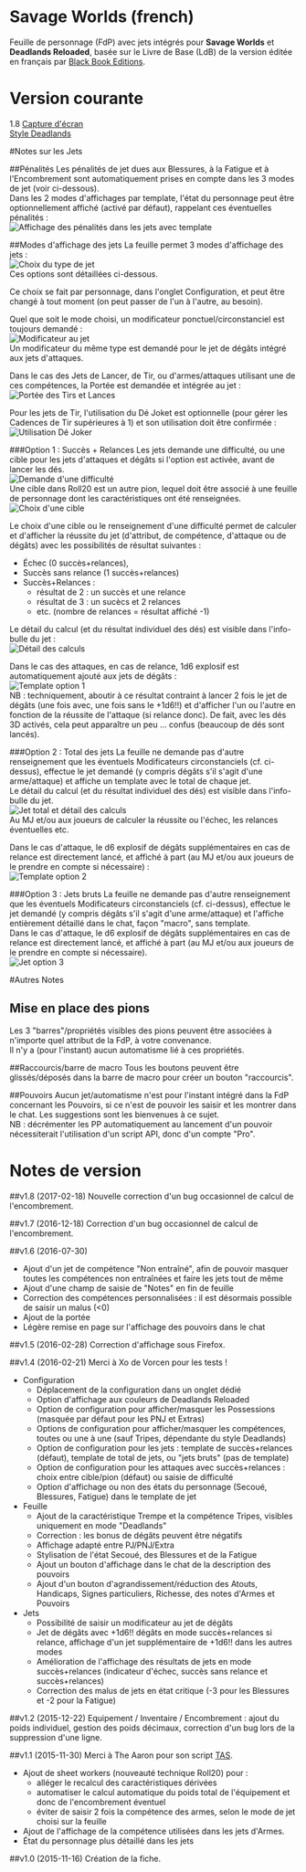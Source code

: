 # Savage Worlds (french)

Feuille de personnage (FdP) avec jets intégrés pour **Savage Worlds** et **Deadlands Reloaded**, basée sur le Livre de Base (LdB) de la version éditée en français par [Black Book Editions](http://www.black-book-editions.fr/catalogue.php?id=58).

# Version courante
1.8 [Capture d'écran](sawofr.jpg)  
[Style Deadlands](sawofr_style_deadlands.png)

#Notes sur les Jets

##Pénalités
Les pénalités de jet dues aux Blessures, à la Fatigue et à l'Encombrement sont automatiquement prises en compte dans les 3 modes de jet (voir ci-dessous).  
Dans les 2 modes d'affichages par template, l'état du personnage peut être optionnellement affiché (activé par défaut), rappelant ces éventuelles pénalités :  
![Affichage des pénalités dans les jets avec template](sawofr_template_penalistes.png)

##Modes d'affichage des jets
La feuille permet 3 modes d'affichage des jets :  
![Choix du type de jet](sawofr_choixjet.png)  
Ces options sont détaillées ci-dessous.

Ce choix se fait par personnage, dans l'onglet Configuration, et peut être changé à tout moment (on peut passer de l'un à l'autre, au besoin).

Quel que soit le mode choisi, un modificateur ponctuel/circonstanciel est toujours demandé :  
![Modificateur au jet](sawofr_modificateur.png)  
Un modificateur du même type est demandé pour le jet de dégâts intégré aux jets d'attaques.

Dans le cas des Jets de Lancer, de Tir, ou d'armes/attaques utilisant une de ces compétences, la Portée est demandée et intégrée au jet :  
![Portée des Tirs et Lances](sawofr_portee.png)

Pour les jets de Tir, l'utilisation du Dé Joket est optionnelle (pour gérer les Cadences de Tir supérieures à 1) et son utilisation doit être confirmée :  
![Utilisation Dé Joker](sawofr_dejokerutil.png)

###Option 1 : Succès + Relances
Les jets demande une difficulté, ou une cible pour les jets d'attaques et dégâts si l'option est activée, avant de lancer les dés.  
![Demande d'une difficulté](sawofr_difficulte.png)  
Une cible dans Roll20 est un autre pion, lequel doit être associé à une feuille de personnage dont les caractéristiques ont été renseignées.  
![Choix d'une cible](sawofr_cible.png)

Le choix d'une cible ou le renseignement d'une difficulté permet de calculer et d'afficher la réussite du jet (d'attribut, de compétence, d'attaque ou de dégâts) avec les possibilités de résultat suivantes :

* Échec (0 succès+relances),
* Succès sans relance (1 succès+relances)
* Succès+Relances :
  * résultat de 2 : un succès et une relance
  * résultat de 3 : un sucècs et 2 relances
  * etc. (nombre de relances = résultat affiché -1)

Le détail du calcul (et du résultat individuel des dés) est visible dans l'info-bulle du jet :  
![Détail des calculs](sawofr_infobulleoption1.png)

Dans le cas des attaques, en cas de relance, 1d6 explosif est automatiquement ajouté aux jets de dégâts :  
![Template option 1](sawofr_templateoption1.png)  
NB : techniquement, aboutir à ce résultat contraint à lancer 2 fois le jet de dégâts (une fois avec, une fois sans le +1d6!!) et d'afficher l'un ou l'autre en fonction de la réussite de l'attaque (si relance donc). De fait, avec les dés 3D activés, cela peut apparaître un peu ... confus (beaucoup de dés sont lancés).

###Option 2 : Total des jets
La feuille ne demande pas d'autre renseignement que les éventuels Modificateurs circonstanciels (cf. ci-dessus), effectue le jet demandé (y compris dégâts s'il s'agit d'une arme/attaque) et affiche un template avec le total de chaque jet.  
Le détail du calcul (et du résultat individuel des dés) est visible dans l'info-bulle du jet.  
![Jet total et détail des calculs](sawofr_infobulleoption2.png)  
Au MJ et/ou aux joueurs de calculer la réussite ou l'échec, les relances éventuelles etc.

Dans le cas d'attaque, le d6 explosif de dégâts supplémentaires en cas de relance est directement lancé, et affiché à part (au MJ et/ou aux joueurs de le prendre en compte si nécessaire) :  
![Template option 2](sawofr_templateoption2.png)

###Option 3 : Jets bruts
La feuille ne demande pas d'autre renseignement que les éventuels Modificateurs circonstanciels (cf. ci-dessus), effectue le jet demandé (y compris dégâts s'il s'agit d'une arme/attaque) et l'affiche entièrement détaillé dans le chat, façon "macro", sans template.  
Dans le cas d'attaque, le d6 explosif de dégâts supplémentaires en cas de relance est directement lancé, et affiché à part (au MJ et/ou aux joueurs de le prendre en compte si nécessaire).  
![Jet option 3](sawofr_jetoption3.png)

#Autres Notes

## Mise en place des pions
Les 3 "barres"/propriétés visibles des pions peuvent être associées à n'importe quel attribut de la FdP, à votre convenance.  
Il n'y a (pour l'instant) aucun automatisme lié à ces propriétés.

##Raccourcis/barre de macro
Tous les boutons peuvent être glissés/déposés dans la barre de macro pour créer un bouton "raccourcis".  

##Pouvoirs
Aucun jet/automatisme n'est pour l'instant intégré dans la FdP concernant les Pouvoirs, si ce n'est de pouvoir les saisir et les montrer dans le chat.
Les suggestions sont les bienvenues à ce sujet.  
NB : décrémenter les PP automatiquement au lancement d'un pouvoir nécessiterait l'utilisation d'un script API, donc d'un compte "Pro".

# Notes de version

##v1.8 (2017-02-18)
Nouvelle correction d'un bug occasionnel de calcul de l'encombrement.

##v1.7 (2016-12-18)
Correction d'un bug occasionnel de calcul de l'encombrement.

##v1.6 (2016-07-30)

* Ajout d'un jet de compétence "Non entraîné", afin de pouvoir masquer toutes les compétences non entraînées et faire les jets tout de même
* Ajout d'une champ de saisie de "Notes" en fin de feuille
* Correction des compétences personnalisées : il est désormais possible de saisir un malus (<0)
* Ajout de la portée
* Légère remise en page sur l'affichage des pouvoirs dans le chat

##v1.5 (2016-02-28)
Correction d'affichage sous Firefox.

##v1.4 (2016-02-21)
Merci à Xo de Vorcen pour les tests !

* Configuration
  * Déplacement de la configuration dans un onglet dédié
  * Option d'affichage aux couleurs de Deadlands Reloaded
  * Option de configuration pour afficher/masquer les Possessions (masquée par défaut pour les PNJ et Extras)
  * Options de configuration pour afficher/masquer les compétences,  toutes ou une à une (sauf Tripes, dépendante du style Deadlands)
  * Option de configuration pour les jets : template de succès+relances (défaut), template de total de jets, ou "jets bruts" (pas de template)
  * Option de configuration pour les attaques avec succès+relances : choix entre cible/pion (défaut) ou saisie de difficulté
  * Option d'affichage ou non des états du personnage (Secoué, Blessures, Fatigue) dans le template de jet
* Feuille
  * Ajout de la caractéristique Trempe et la compétence Tripes, visibles uniquement en mode "Deadlands"
  * Correction : les bonus de dégâts peuvent être négatifs
  * Affichage adapté entre PJ/PNJ/Extra
  * Stylisation de l'état Secoué, des Blessures et de la Fatigue
  * Ajout un bouton d'affichage dans le chat de la description des pouvoirs
  * Ajout d'un bouton d'agrandissement/réduction des Atouts, Handicaps, Signes particuliers, Richesse, des notes d'Armes et Pouvoirs
* Jets
  * Possibilité de saisir un modificateur au jet de dégâts
  * Jet de dégâts avec +1d6!! dégâts en mode succès+relances si relance, affichage d'un jet supplémentaire de +1d6!! dans les autres modes
  * Amélioration de l'affichage des résultats de jets en mode succès+relances (indicateur d'échec, succès sans relance et succès+relances)
  * Correction des malus de jets en état critique (-3 pour les Blessures et -2 pour la Fatigue)

##v1.2 (2015-12-22)
Equipement / Inventaire / Encombrement : ajout du poids individuel, gestion des poids décimaux, correction d'un bug lors de la suppression d'une ligne.

##v1.1 (2015-11-30)
Merci à The Aaron pour son script [TAS](https://github.com/shdwjk/TheAaronSheet).

* Ajout de sheet workers (nouveauté technique Roll20) pour :
    * alléger le recalcul des caractéristiques dérivées
    * automatiser le calcul automatique du poids total de l'équipement et donc de l'encombrement éventuel
    * éviter de saisir 2 fois la compétence des armes, selon le mode de jet choisi sur la feuille
* Ajout de l'affichage de la compétence utilisées dans les jets d'Armes.
* État du personnage plus détaillé dans les jets

##v1.0 (2015-11-16)
Création de la fiche.
